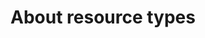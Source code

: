 ---
layout: default
title: About resource types
parent: Resource types
grand_parent: App resources
nav_order: 1
---